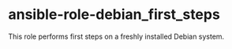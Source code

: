# ansible-role-debian_first_steps
This role performs first steps on a freshly installed Debian system.
